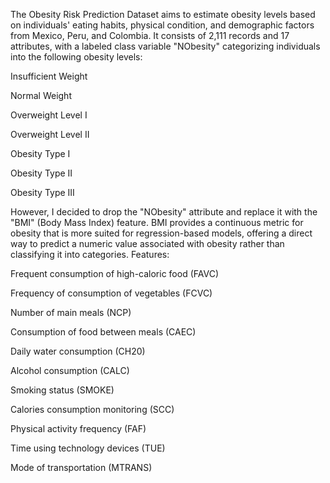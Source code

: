 The Obesity Risk Prediction Dataset aims to estimate obesity levels based on individuals' eating habits, physical condition, and demographic factors from Mexico, Peru, and Colombia. It consists of 2,111 records and 17 attributes, with a labeled class variable "NObesity" categorizing individuals into the following obesity levels:

Insufficient Weight

Normal Weight

Overweight Level I

Overweight Level II

Obesity Type I

Obesity Type II

Obesity Type III

However, I decided to drop the "NObesity" attribute and replace it with the "BMI" (Body Mass Index) feature.  BMI provides a continuous metric for obesity that is more suited for regression-based models, offering a direct way to predict a numeric value associated with obesity rather than classifying it into categories.
Features:

Frequent consumption of high-caloric food (FAVC)

Frequency of consumption of vegetables (FCVC)

Number of main meals (NCP)

Consumption of food between meals (CAEC)

Daily water consumption (CH20)

Alcohol consumption (CALC)

Smoking status (SMOKE)

Calories consumption monitoring (SCC)

Physical activity frequency (FAF)

Time using technology devices (TUE)

Mode of transportation (MTRANS)

